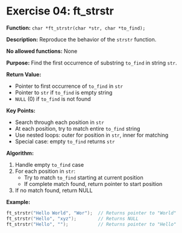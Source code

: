 # Exercise 04: ft_strstr

**Function:** `char *ft_strstr(char *str, char *to_find);`

**Description:** Reproduce the behavior of the `strstr` function.

**No allowed functions:** None

**Purpose:** Find the first occurrence of substring `to_find` in string `str`.

**Return Value:**
- Pointer to first occurrence of `to_find` in `str`
- Pointer to `str` if `to_find` is empty string
- `NULL` (0) if `to_find` is not found

**Key Points:**
- Search through each position in `str`
- At each position, try to match entire `to_find` string
- Use nested loops: outer for position in `str`, inner for matching
- Special case: empty `to_find` returns `str`

**Algorithm:**
1. Handle empty `to_find` case
2. For each position in `str`:
   - Try to match `to_find` starting at current position
   - If complete match found, return pointer to start position
3. If no match found, return NULL

**Example:**
```c
ft_strstr("Hello World", "Wor");  // Returns pointer to "World"
ft_strstr("Hello", "xyz");        // Returns NULL
ft_strstr("Hello", "");           // Returns pointer to "Hello"
```
